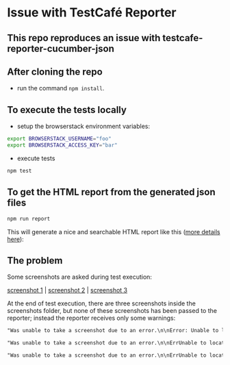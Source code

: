 # Issue with TestCafé Reporter

## This repo reproduces an issue with testcafe-reporter-cucumber-json

## After cloning the repo

- run the command `npm install`.

## To execute the tests locally

- setup the browserstack environment variables:

```sh
export BROWSERSTACK_USERNAME="foo"
export BROWSERSTACK_ACCESS_KEY="bar"
```

- execute tests

```sh
npm test
```

## To get the HTML report from the generated json files

```sh
npm run report
```

This will generate a nice and searchable HTML report like this ([more details here](https://github.com/hdorgeval/testcafe-reporter-cucumber-json)):

## The problem

Some screenshots are asked during test execution:

[screenshot 1](steps/i-enter-my-name.ts) |
[screenshot 2](steps/i-send-my-feedback-on-testcafe.ts) |
[screenshot 3](steps/a-xxx-message-should-appear-with-my-name.ts)

At the end of test execution, there are three screenshots inside the screenshots folder, but none of these screenshots has been passed to the reporter; instead the reporter receives only some warnings:

```txt
"Was unable to take a screenshot due to an error.\n\nError: Unable to locate the page area in the browser window screenshot at /Users/HDO/VSCodeProjects/reporter-issue/screenshots/2020-07-17_19-04-59/test-1/Chrome_83.0.4103.106_Android_9/1.png, because the page area mark with ID 2292367756 is not found in the screenshot.\n    at calculateClipInfo (/Users/HDO/VSCodeProjects/reporter-issue/node_modules/testcafe/src/screenshots/crop.js:114:19)\n    at Object.cropScreenshot (/Users/HDO/VSCodeProjects/reporter-issue/node_modules/testcafe/src/screenshots/crop.js:131:18)\n    at /Users/HDO/VSCodeProjects/reporter-issue/node_modules/testcafe/src/screenshots/capturer.js:137:40\n    at processTicksAndRejections (internal/process/task_queues.js:93:5)",

"Was unable to take a screenshot due to an error.\n\nErrUnable to locate the page area in the browser winscreenshot at /Users/HDO/VSCodeProjects/reporter-isscreenshots/2020-07-17_19-04-59/test-1/Chrome_83.0.4106_Android_9/2.png, because the page area mark with4066688373 is not found in the screenshot.\n   calculateClipInfo (/Users/HDO/VSCodeProjects/reporter-isnode_modules/testcafe/src/screenshots/crop.js:114:19)\nat Object.cropScreenshot (/Users/HDO/VSCodeProjereporter-issue/node_modules/testcafe/src/screenshots/cjs:131:18)\n    at /Users/HDO/VSCodeProjects/reporter-isnode_modules/testcafe/src/screenshots/captujs:137:40\n    at processTicksAndRejections (interprocess/task_queues.js:93:5)",

"Was unable to take a screenshot due to an error.\n\nErrUnable to locate the page area in the browser winscreenshot at /Users/HDO/VSCodeProjects/reporter-isscreenshots/2020-07-17_19-04-59/test-1/Chrome_83.0.4106_Android_9/3.png, because the page area mark with4249869253 is not found in the screenshot.\n   calculateClipInfo (/Users/HDO/VSCodeProjects/reporter-isnode_modules/testcafe/src/screenshots/crop.js:114:19)\nat Object.cropScreenshot (/Users/HDO/VSCodeProjereporter-issue/node_modules/testcafe/src/screenshots/cjs:131:18)\n    at /Users/HDO/VSCodeProjects/reporter-isnode_modules/testcafe/src/screenshots/captujs:137:40\n    at processTicksAndRejections (interprocess/task_queues.js:93:5)"
```
